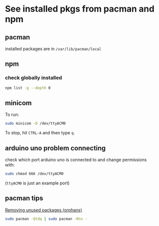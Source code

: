 # See installed pkgs from pacman and npm

## pacman

installed packages are in `/var/lib/pacman/local`

## npm

### check globally installed

```sh
npm list -g --depth 0
```

## minicom

To run:

```sh
sudo minicom -D /dev/ttyACM0
```

To stop, hit `CTRL-A` and then type `q`.

## arduino uno problem connecting

check which port arduino uno is connected to and change
permissions with:

```sh
sudo chmod 666 /dev/ttyACM0
```

(`ttyACM0` is just an example port)

## pacman tips

[Removing unused packages (orphans)](<"https://wiki.archlinux.org/title/Pacman/Tips_and_tricks#Removing_unused_packages_(orphans)">)

```sh
sudo pacman -Qtdq | sudo pacman -Rns -
```
